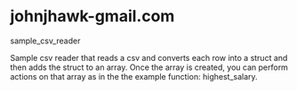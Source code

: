 # johnjhawk-gmail.com
sample_csv_reader

Sample csv reader that reads a csv and converts each row into a struct and then adds the struct to an array. 
Once the array is created, you can perform actions on that array as in the the example function: highest_salary.
